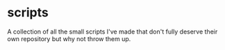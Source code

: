 # scripts
A collection of all the small scripts I've made that don't fully deserve their own repository but why not throw them up.
